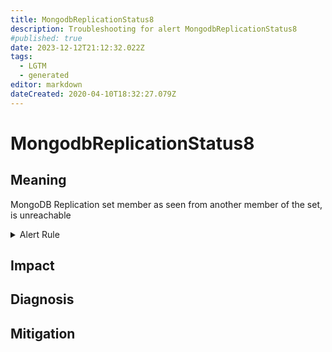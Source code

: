 ```yaml
---
title: MongodbReplicationStatus8
description: Troubleshooting for alert MongodbReplicationStatus8
#published: true
date: 2023-12-12T21:12:32.022Z
tags: 
  - LGTM
  - generated
editor: markdown
dateCreated: 2020-04-10T18:32:27.079Z
---
```


# MongodbReplicationStatus8

## Meaning
[//]: # "Short paragraph that explains what the alert means"
MongoDB Replication set member as seen from another member of the set, is unreachable

<details>
  <summary>Alert Rule</summary>

{{% rule "mongodb/dcu-mongodb-exporter.yml" "MongodbReplicationStatus8" %}}

<!-- Rule when generated

```yaml
alert: MongodbReplicationStatus8
expr: mongodb_replset_member_state == 8
for: 0m
labels:
    severity: critical
annotations:
    summary: MongoDB replication Status 8 (instance {{ $labels.instance }})
    description: |-
        MongoDB Replication set member as seen from another member of the set, is unreachable
          VALUE = {{ $value }}
          LABELS = {{ $labels }}
    runbook: https://github.com/srerun/prometheus-alerts/blob/main/content/runbooks/dcu-mongodb-exporter/MongodbReplicationStatus8.md

```

-->

</details>


## Impact
[//]: # "What could / will happen if the alert is not addressed"



## Diagnosis
[//]: # "Steps to take to identify the cause of the problem"



## Mitigation
[//]: # "The steps necessary to resolve the alert"

